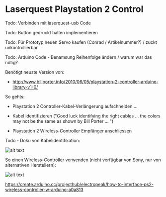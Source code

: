 # Laserquest Playstation 2 Control

Todo: Verbinden mit laserquest-usb Code

Todo: Button gedrückt halten implementieren

Todo: Für Prototyp neuen Servo kaufen (Conrad / Artikelnummer?) / zuckt unkontrollierbar

Todo: Arduino Code - Benamsung Reihenfolge ändern / warum war das nötig?


Benötigt neuste Version von: 
* http://www.billporter.info/2010/06/05/playstation-2-controller-arduino-library-v1-0/

So gehts:
* Playstation 2 Controller-Kabel-Verlängerung aufschneiden ...

* Kabel identifizieren ("Good luck identifying the right cables ... the colors may not be the same as shown by Bill Porter ...
")

* Playstation 2 Wireless-Controller Empfänger anschliessen

Todo - Doku von Kabelidentifikation: 

![alt text](http://www.lynxmotion.com/images/product/medium/ps2c01.jpg "Extension")

So einen Wireless-Controller verwenden (nicht verfügbar von Sony, nur von alternativen Herstellern):

![alt text](https://wireless360controller.com/wp-content/uploads/2016/08/512BnhkQYQvL.jpg "Controller")

https://create.arduino.cc/projecthub/electropeak/how-to-interface-ps2-wireless-controller-w-arduino-a0a813
